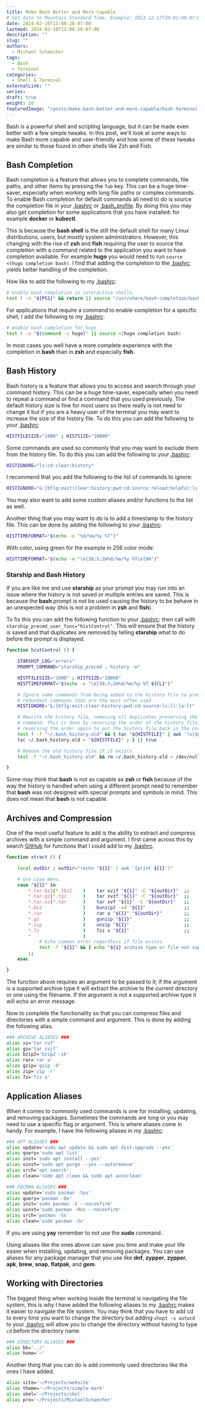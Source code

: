 ```yaml
---
title: Make Bash Better and More Capable
# Set date to Mountain Standard Time. Example: 2023-12-17T20:01:00-07:00
date: 2024-02-16T12:00:28-07:00
lastmod: 2024-02-16T12:00:28-07:00
description: ""
slug: ""
authors:
  - Michael Schaecher
tags:
  - Bash
  - Terminal
categories:
  - Shell & Terminal
externalLink: ""
series:
draft: true
weight: 20
featuredImage: "/posts/make-bash-better-and-more-capable/bash-terminal.png"
---
```


Bash is a powerful shell and scripting language, but it can be made even better with a few simple tweaks. In this post, we'll look at some ways to make Bash more capable and user-friendly and how some of these tweaks are similar to those found in other shells like Zsh and Fish.

<!--more-->

## Bash Completion

Bash completion is a feature that allows you to complete commands, file paths, and other items by pressing the `Tab` key. This can be a huge time-saver, especially when working with long file paths or complex commands. To enable Bash completion for default commands all need to do is source the completion file in your <u>.bashrc</u> or <u>.bash_profile</u>. By doing this you may also get completion for some applications that you have installed: for example **docker** or **kubectl**.

This is because the **bash shell** is the still the default shell for many Linux distributions, users, but mostly system administrators. However, this changing with the rise of **zsh** and **fish** requiring the user to source the completion with a command related to the application you want to have completion available. For example **hugo** you would need to run `source <(hugo completion bash)`. I find that adding the completion to the <u>.bashrc</u> yields better handling of the completion.

How like to add the following to my <u>.bashrc</u>:

```bash
# enable bash completion in interactive shells.
test ! -n "${PS1}" && return || source "/usr/share/bash-completion/bash_completion"
```

For applications that require a command to enable completion for a specific shell, I add the following to my <u>.bashrc</u>:

```bash
# enable bash completion for hugo
test ! -x "$(command -v hugo)" || source <(hugo completion bash)
```

In most cases you well have a more complete experience with the completion in **bash** than in **zsh** and especially **fish**.

## Bash History

Bash history is a feature that allows you to access and search through your command history. This can be a huge time-saver, especially when you need to repeat a command or find a command that you used previously. The default history size is fine for most users so there really is not need to change it but if you are a heavy user of the terminal you may want to increase the size of the history file. To do this you can add the following to your <u>.bashrc</u>:

```bash
HISTFILESIZE="1000" ; HISTSIZE="10000"                                  # Set history file size.
```

Some commands are used so commonly that you may want to exclude them from the history file. To do this you can add the following to your <u>.bashrc</u>:

```bash
HISTIGNORE="ls:cd:clear:history"                                        # Exclude some commands from the history file.
```

I recommend that you add the following to the list of commands to ignore:

```bash
HISTIGNORE="&:[bf]g:exit:clear:history:pwd:cd:source:reload:helpful:ls:ll:la:lt"
```

You may also want to add some custom aliases and/or functions to the list as well.

Another thing that you may want to do is to add a timestamp to the history file. This can be done by adding the following to your <u>.bashrc</u>:

```bash
HISTTIMEFORMAT="$(echo -e "%d/%m/%y %T")"                               # Add date and time to history.
```

With color, using green for the example in 256 color mode:

```bash
HISTTIMEFORMAT="$(echo -e "\e[38;5;2m%d/%m/%y %T\e[0m")"                # Add date and time to history.
```

### Starship and Bash History

If you are like me and use **starship** as your prompt you may run into an issue where the history is not saved or multiple entries are saved. This is because the **bash** prompt is not be used causing the history to be behave in an unexpected way (this is not a problem in **zsh** and **fish**).

To fix this you can add the following function to your <u>.bashrc</u>: then call with `starship_precmd_user_func="histControl"`. This will ensure that the history is saved and that duplicates are removed by telling **starship** what to do before the prompt is displayed.

```bash
function histControl () {

    STARSHIP_LOG="errors"                                               # Don't show errors for Starship.
    PROMPT_COMMAND="starship_precmd ; history -w"                       # Write history to history file.

    HISTFILESIZE="1000" ; HISTSIZE="10000"                              # Set history file size.
    HISTTIMEFORMAT="$(echo -e "\e[38;5;2m%d/%m/%y %T ${CL}")"           # Add date and time to history.

    # Ignore some commands from being added to the history file to prevent populating the history file with
    # redundant commands that are the most offen used.
    HISTIGNORE="&:[bf]g:exit:clear:history:pwd:cd:source:ls:ll:la:lt"

    # Rewrite the history file, removing all duplicates preserving the most recent version of the
    # command. This is done by reversing the order of the history file, removing duplicates, then
    # reversing the order again to put the history file back in the correct order.
    test ! -f "~/.bash_history.old" && { tac "${HISTFILE}" | awk '!x[$0]++' > ~/.bash_history.old
    tac ~/.bash_history.old > "${HISTFILE}" ; } || true

    # Remove the old history file if it exists.
    test -f "~/.bash_history.old" && rm ~/.bash_history.old > /dev/null 2>&1 || true

}
```

Some may think that **bash** is not as capable as **zsh** or **fish** because of the way the history is handled when using a different prompt need to remember that **bash** was not designed with special prompts and symbols in mind. This does not mean that **bash** is not capable.

## Archives and Compression

One of the most useful feature to add is the ability to extract and compress archives with a simple command and argument. I first came across this by search [GitHub](https://github.com) for functions that I could add to my <u>.bashrc</u>.

```bash
function xtract () {

    local outDir ; outDir="(echo "${1}" | awk '{print ${1}')"           # Set output directory based on file name.

    # Use case menu.
    case "${1}" in
        *.tar.bz2|*.tbz2    )    tar xvjf "${1}" -C "${outDir}"  ;;
        *.tar.gz|*.tgz      )    tar xvzf "${1}" -C "${outDir}"  ;;
        *.tar.xz|*.tar      )    tar xvf "${1}" -C "${outDir}"   ;;
        *.bz2               )    bunzip2 -vd "${1}"              ;;
        *.rar               )    rar a "${1}" "${outDir}"        ;;
        *.gz                )    gunzip "${1}"                   ;;
        *.zip               )    unzip "${1}"                    ;;
        *.7z                )    7zz x "${1}"                    ;;
        *                   )
            # Echo common error regardless if file exists.
            test -f "${1}" && { echo "${1} archive type or file not supported!" ; return ; }
        ;;
    esac

}
```

The function above requires an argument to be passed to it; if the argument is a supported archive type it will extract the archive to the current directory or one using the filename. If the argument is not a supported archive type it will echo an error message.

Now to complete the functionality so that you can compress files and directories with a simple command and argument. This is done by adding the following alias.

```bash
### ARCHIVE ALIASES ###
alias xz='tar cvf'                                                      # Create tar.xz archive.
alias gz='tar cvjf'                                                     # Create tar.gz archive
alias bzip2='bzip2 -zk'                                                 # Create bzip archive.
alias rar='rar a'                                                       # Create rar archive.
alias gzip='gzip -9'                                                    # Create gzip archive.
alias zip='zip -r'                                                      # Create zip archive.
alias 7z='7zz a'                                                        # Create archive using 7z.
```

## Application Aliases

When it comes to commonly used commands is one for installing, updating, and removing packages. Sometimes the commands are long or you may need to use a specific flag or argument. This is where aliases come in handy. For example, I have the following aliases in my <u>.bashrc</u>:

```bash
### APT ALIASES ###
alias update='sudo apt update && sudo apt dist-upgrade --yes'           # Upgrade installed applications.
alias query='sudo apt list'                                             # Query explicitly-installed packages.
alias inst='sudo apt install --yes'                                     # Install package.
alias uinst='sudo apt purge --yes --autoremove'                         # Remove/uninstall application.
alias srch='apt search'                                                 # Search for package.
alias clean='sudo apt clean && sudo apt autoclean'                      # Clean up apt cache.

### PACMAN ALIASES ###
alias update='sudo pacman -Syu'                                         # Upgrade installed applications.
alias query='pacman -Qe'                                                # Query explicitly-installed packages.
alias inst='sudo pacman -S --noconfirm'                                 # Install package.
alias uinst='sudo pacman -Rns --noconfirm'                              # Remove/uninstall application.
alias srch='pacman -Ss'                                                 # Search for package.
alias clean='sudo pacman -Sc'                                           # Clean up pacman cache.
```

If you are using **yay** remember to not use the **sudo** command.

Using aliases like the ones above can save you time and make your life easier when installing, updating, and removing packages. You can use aliases for any package manager that you use like **dnf**, **zypper**, **zypper**, **apk**, **brew**, **snap**, **flatpak**, and **gem**.

## Working with Directories

The biggest thing when working inside the terminal is navigating the file system, this is why I have added the following aliases to my <u>.bashrc</u> makes it easier to navigate the file system. You may think that you have to add cd to every time you want to change the directory but adding `shopt -s autocd` to your <u>.bashrc</u> will allow you to change the directory without having to type `cd` before the directory name.

```bash
### DIRECTORY ALIASES ###
alias bk='../'                                                          # Go back one directory.
alias home='~'                                                          # Go to user home directory.
```

Another thing that you can do is add commonly used directories like the ones I have added.

```bash
alias site='~/Projects/website'                                         # Go to website project.
alias theme='~/Projects/simple-dark'                                    # Go to theme project.
alias skel='~/Projects/skel'                                            # Go to skel project.
alias pro='~/Projects/MichaelSchaecher'                                 # Go to Github profile.
```
